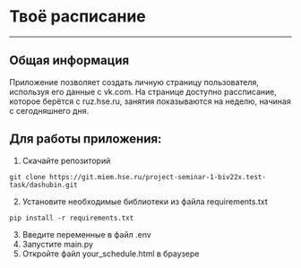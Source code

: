 # Твоё расписание

***

## Общая информация
Приложение позволяет создать личную страницу пользователя, используя его данные с vk.com.
На странице доступно рассписание, которое берётся с ruz.hse.ru, занятия показываются на неделю, начиная с сегодняшнего дня.

## Для работы приложения:
1. Скачайте репозиторий
```angular2html
git clone https://git.miem.hse.ru/project-seminar-1-biv22x.test-task/dashubin.git
```
2. Установите необходимые библиотеки из файла requirements.txt

```angular2html
pip install -r requirements.txt
```

3. Введите переменные в файл .env
3. Запустите main.py
4. Откройте файл your_schedule.html в браузере
